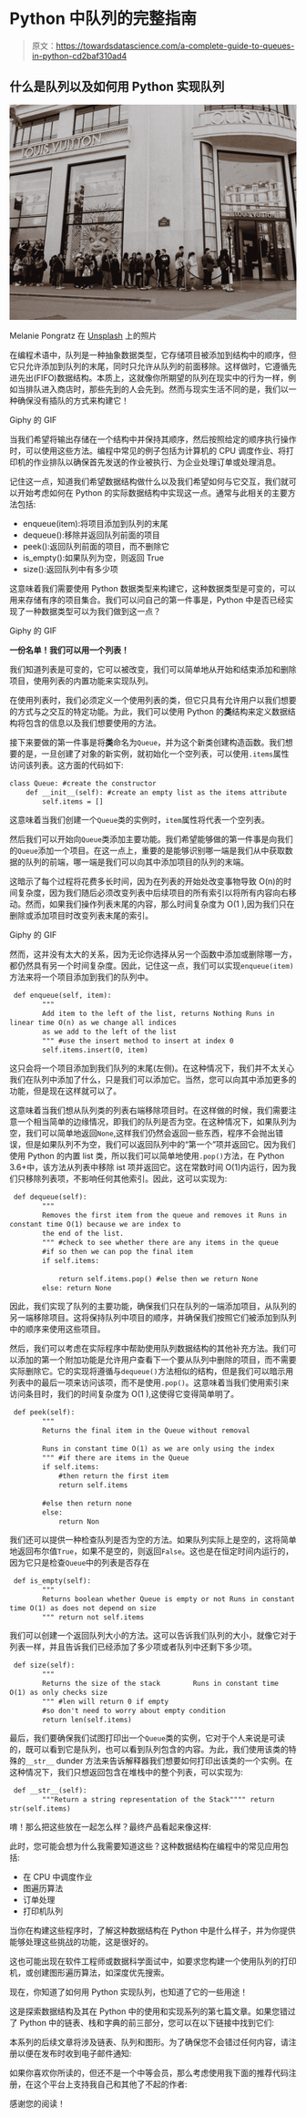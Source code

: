 # Python 中队列的完整指南

> 原文：<https://towardsdatascience.com/a-complete-guide-to-queues-in-python-cd2baf310ad4>

## 什么是队列以及如何用 Python 实现队列

![](img/949be9ddb0b18ab29154ce92d2ec6b47.png)

Melanie Pongratz 在 [Unsplash](https://unsplash.com?utm_source=medium&utm_medium=referral) 上的照片

在编程术语中，队列是一种抽象数据类型，它存储项目被添加到结构中的顺序，但它只允许添加到队列的末尾，同时只允许从队列的前面移除。这样做时，它遵循先进先出(FIFO)数据结构。本质上，这就像你所期望的队列在现实中的行为一样，例如当排队进入商店时，那些先到的人会先到。然而与现实生活不同的是，我们以一种确保没有插队的方式来构建它！

Giphy 的 GIF

当我们希望将输出存储在一个结构中并保持其顺序，然后按照给定的顺序执行操作时，可以使用这些方法。编程中常见的例子包括为计算机的 CPU 调度作业、将打印机的作业排队以确保首先发送的作业被执行、为企业处理订单或处理消息。

记住这一点，知道我们希望数据结构做什么以及我们希望如何与它交互，我们就可以开始考虑如何在 Python 的实际数据结构中实现这一点。通常与此相关的主要方法包括:

*   enqueue(item):将项目添加到队列的末尾
*   dequeue():移除并返回队列前面的项目
*   peek():返回队列前面的项目，而不删除它
*   is_empty():如果队列为空，则返回 True
*   size():返回队列中有多少项

这意味着我们需要使用 Python 数据类型来构建它，这种数据类型是可变的，可以用来存储有序的项目集合。我们可以问自己的第一件事是，Python 中是否已经实现了一种数据类型可以为我们做到这一点？

Giphy 的 GIF

**一份名单！我们可以用一个列表！**

我们知道列表是可变的，它可以被改变，我们可以简单地从开始和结束添加和删除项目，使用列表的内置功能来实现队列。

在使用列表时，我们必须定义一个使用列表的类，但它只具有允许用户以我们想要的方式与之交互的特定功能。为此，我们可以使用 Python 的**类**结构来定义数据结构将包含的信息以及我们想要使用的方法。

接下来要做的第一件事是将**类**命名为`Queue`，并为这个新类创建构造函数。我们想要的是，一旦创建了对象的新实例，就初始化一个空列表，可以使用`.items`属性访问该列表。这方面的代码如下:

```
class Queue: #create the constructor
    def __init__(self): #create an empty list as the items attribute
        self.items = []
```

这意味着当我们创建一个`Queue`类的实例时，`item`属性将代表一个空列表。

然后我们可以开始向`Queue`类添加主要功能。我们希望能够做的第一件事是向我们的`Queue`添加一个项目。在这一点上，重要的是能够识别哪一端是我们从中获取数据的队列的前端，哪一端是我们可以向其中添加项目的队列的末端。

这暗示了每个过程将花费多长时间，因为在列表的开始处改变事物导致 O(n)的时间复杂度，因为我们随后必须改变列表中后续项目的所有索引以将所有内容向右移动。然而，如果我们操作列表末尾的内容，那么时间复杂度为 O(1 ),因为我们只在删除或添加项目时改变列表末尾的索引。

Giphy 的 GIF

然而，这并没有太大的关系，因为无论你选择从另一个函数中添加或删除哪一方，都仍然具有另一个时间复杂度。因此，记住这一点，我们可以实现`enqueue(item)`方法来将一个项目添加到我们的队列中。

```
 def enqueue(self, item):
        """
        Add item to the left of the list, returns Nothing Runs in linear time O(n) as we change all indices
        as we add to the left of the list
        """ #use the insert method to insert at index 0
        self.items.insert(0, item)
```

这只会将一个项目添加到我们队列的末尾(左侧)。在这种情况下，我们并不太关心我们在队列中添加了什么，只是我们可以添加它。当然，您可以向其中添加更多的功能，但是现在这样就可以了。

这意味着当我们想从队列类的列表右端移除项目时。在这样做的时候，我们需要注意一个相当简单的边缘情况，即我们的队列是否为空。在这种情况下，如果队列为空，我们可以简单地返回`None`,这样我们仍然会返回一些东西，程序不会抛出错误，但是如果队列不为空，我们可以返回队列中的“第一个”项并返回它。因为我们使用 Python 的内置 list 类，所以我们可以简单地使用`.pop()`方法，在 Python 3.6+中，该方法从列表中移除 ist 项并返回它。这在常数时间 O(1)内运行，因为我们只移除列表项，不影响任何其他索引。因此，这可以实现为:

```
 def dequeue(self):
        """
        Removes the first item from the queue and removes it Runs in constant time O(1) because we are index to
        the end of the list.
        """ #check to see whether there are any items in the queue
        #if so then we can pop the final item
        if self.items:

            return self.items.pop() #else then we return None
        else: return None
```

因此，我们实现了队列的主要功能，确保我们只在队列的一端添加项目，从队列的另一端移除项目。这将保持队列中项目的顺序，并确保我们按照它们被添加到队列中的顺序来使用这些项目。

然后，我们可以考虑在实际程序中帮助使用队列数据结构的其他补充方法。我们可以添加的第一个附加功能是允许用户查看下一个要从队列中删除的项目，而不需要实际删除它。它的实现将遵循与`dequeue()`方法相似的结构，但是我们可以暗示用列表中的最后一项来访问该项，而不是使用`.pop()`。这意味着当我们使用索引来访问条目时，我们的时间复杂度为 O(1 ),这使得它变得简单明了。

```
 def peek(self):
        """
        Returns the final item in the Queue without removal

        Runs in constant time O(1) as we are only using the index
        """ #if there are items in the Queue 
        if self.items:
            #then return the first item
            return self.items

        #else then return none
        else:
            return Non
```

我们还可以提供一种检查队列是否为空的方法。如果队列实际上是空的，这将简单地返回布尔值`True`，如果不是空的，则返回`False`。这也是在恒定时间内运行的，因为它只是检查`Queue`中的列表是否存在

```
 def is_empty(self):
        """
        Returns boolean whether Queue is empty or not Runs in constant time O(1) as does not depend on size
        """ return not self.items
```

我们可以创建一个返回队列大小的方法。这可以告诉我们队列的大小，就像它对于列表一样，并且告诉我们已经添加了多少项或者队列中还剩下多少项。

```
 def size(self):
        """
        Returns the size of the stack        Runs in constant time O(1) as only checks size
        """ #len will return 0 if empty
        #so don't need to worry about empty condition
        return len(self.items)
```

最后，我们要确保我们试图打印出一个`Queue`类的实例，它对于个人来说是可读的，既可以看到它是队列，也可以看到队列包含的内容。为此，我们使用该类的特殊的`__str__` dunder 方法来告诉解释器我们想要如何打印出该类的一个实例。在这种情况下，我们只想返回包含在堆栈中的整个列表，可以实现为:

```
 def __str__(self):
        """Return a string representation of the Stack"""" return str(self.items)
```

唷！那么把这些放在一起怎么样？最终产品看起来像这样:

此时，您可能会想为什么我需要知道这些？这种数据结构在编程中的常见应用包括:

*   在 CPU 中调度作业
*   图遍历算法
*   订单处理
*   打印机队列

当你在构建这些程序时，了解这种数据结构在 Python 中是什么样子，并为你提供能够处理这些挑战的功能，这是很好的。

这也可能出现在软件工程师或数据科学面试中，如要求您构建一个使用队列的打印机，或创建图形遍历算法，如深度优先搜索。

现在，你知道了如何用 Python 实现队列，也知道了它的一些用途！

这是探索数据结构及其在 Python 中的使用和实现系列的第七篇文章。如果您错过了 Python 中的链表、栈和字典的前三部分，您可以在以下链接中找到它们:

[](/a-complete-guide-to-linked-lists-in-python-c52b6cb005)  [](/a-complete-guide-to-stacks-in-python-ee4e2045a704)  [](/a-complete-guide-to-dictionaries-in-python-5c3f4c132569)  

本系列的后续文章将涉及链表、队列和图形。为了确保您不会错过任何内容，请注册以便在发布时收到电子邮件通知:

[](https://philip-wilkinson.medium.com/subscribe)  

如果你喜欢你所读的，但还不是一个中等会员，那么考虑使用我下面的推荐代码注册，在这个平台上支持我自己和其他了不起的作者:

[](https://philip-wilkinson.medium.com/membership)  

感谢您的阅读！